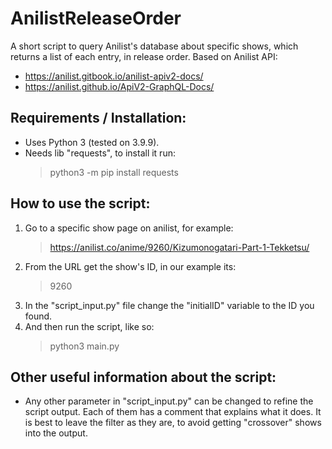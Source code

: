 # AnilistReleaseOrder
A short script to query Anilist's database about specific shows,
which returns a list of each entry, in release order.
Based on Anilist API:
- https://anilist.gitbook.io/anilist-apiv2-docs/
- https://anilist.github.io/ApiV2-GraphQL-Docs/

## Requirements / Installation:
- Uses Python 3 (tested on 3.9.9).
- Needs lib "requests", to install it run:
  > python3 -m pip install requests

## How to use the script:
1. Go to a specific show page on anilist, for example:
   > https://anilist.co/anime/9260/Kizumonogatari-Part-1-Tekketsu/
2. From the URL get the show's ID, in our example its:
   > 9260
3. In the "script_input.py" file change the "initialID" variable to the ID you found.
4. And then run the script, like so:
   > python3 main.py

## Other useful information about the script:
- Any other parameter in "script_input.py" can be changed to refine the script output.
  Each of them has a comment that explains what it does.
  It is best to leave the filter as they are, to avoid getting "crossover" shows into the output.
